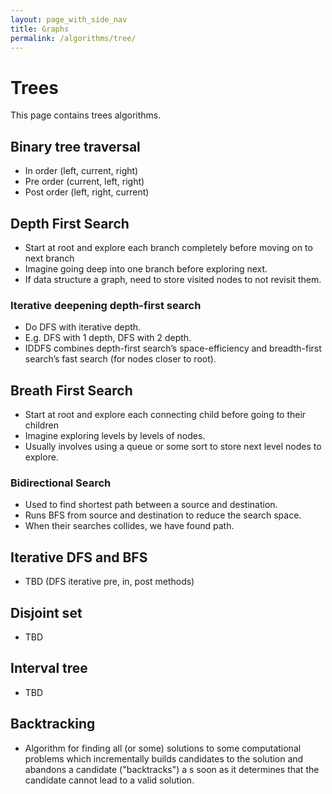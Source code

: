 ```yaml
---
layout: page_with_side_nav
title: Graphs
permalink: /algorithms/tree/
---
```


# Trees
This page contains trees algorithms. 

## Binary tree traversal
- In order (left, current, right)
- Pre order (current, left, right)
- Post order (left, right, current)

## Depth First Search
- Start at root and explore each branch completely before moving on to next branch
- Imagine going deep into one branch before exploring next.
- If data structure a graph, need to store visited nodes to not revisit them.

### Iterative deepening depth-first search
- Do DFS with iterative depth.
- E.g. DFS with 1 depth, DFS with 2 depth.
- IDDFS combines depth-first search’s space-efficiency and breadth-first search’s fast search (for nodes closer to root). 

## Breath First Search
- Start at root and explore each connecting child before going to their children
- Imagine exploring levels by levels of nodes.
- Usually involves using a queue or some sort to store next level nodes to explore. 

### Bidirectional Search
- Used to find shortest path between a source and destination.
- Runs BFS from source and destination to reduce the search space. 
- When their searches collides, we have found path.

## Iterative DFS and BFS
- TBD (DFS iterative pre, in, post methods)


## Disjoint set 
- TBD

## Interval tree
- TBD


## Backtracking
- Algorithm for finding all (or some) solutions to some computational problems which incrementally builds 
candidates to the solution and abandons a candidate ("backtracks") a
s soon as it determines that the candidate cannot lead to a valid solution.